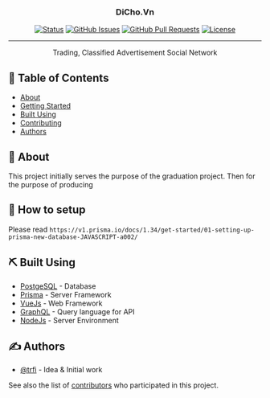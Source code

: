 <!-- <p align="center">
  <a href="" rel="noopener">
 <img width=200px height=200px src="https://i.imgur.com/6wj0hh6.jpg" alt="Project logo"></a>
</p> -->

<h3 align="center">DiCho.Vn</h3>

<div align="center">

[![Status](https://img.shields.io/badge/status-active-success.svg)]()
[![GitHub Issues](https://img.shields.io/github/issues/trfi/DiCho.Vn.svg)](https://github.com/trfi/DiCho.Vn/issues)
[![GitHub Pull Requests](https://img.shields.io/github/issues-pr/trfi/DiCho.Vn.svg)](https://github.com/trfi/DiCho.Vn/pulls)
[![License](https://img.shields.io/badge/license-MIT-blue.svg)](/LICENSE)

</div>

---

<p align="center"> Trading, Classified Advertisement Social Network
    <br> 
</p>

## 📝 Table of Contents

- [About](#about)
- [Getting Started](#setup)
- [Built Using](#built_using)
- [Contributing](../CONTRIBUTING.md)
- [Authors](#authors)

## 🧐 About <a name = "about"></a>

This project initially serves the purpose of the graduation project. Then for the purpose of producing

<!-- ## 🏁 Getting Started <a name = "getting_started"></a>

These instructions will get you a copy of the project up and running on your local machine for development. -->

<!-- ### Prerequisites

What things you need to install the software and how to install them.

```
Give examples
``` -->

## 🏁 How to setup <a name = "setup"></a>

Please read 
`https://v1.prisma.io/docs/1.34/get-started/01-setting-up-prisma-new-database-JAVASCRIPT-a002/`


<!-- ## 🎈 Usage <a name="usage"></a>

Add notes about how to use the system.

## 🚀 Deployment <a name = "deployment"></a>

Add additional notes about how to deploy this on a live system. -->

## ⛏️ Built Using <a name = "built_using"></a>

- [PostgeSQL](https://www.postgresql.org/) - Database
- [Prisma](https://prisma.io/) - Server Framework
- [VueJs](https://vuejs.org/) - Web Framework
- [GraphQL](https://graphql.org/) - Query language for API
- [NodeJs](https://nodejs.org/en/) - Server Environment

## ✍️ Authors <a name = "authors"></a>

- [@trfi](https://github.com/trfi) - Idea & Initial work

See also the list of [contributors](https://github.com/trfi/DiCho.Vn/graphs/contributors) who participated in this project.
